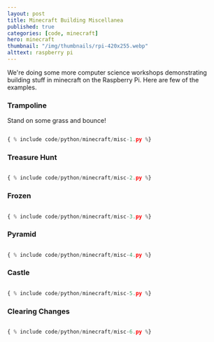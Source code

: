 ```yaml
---
layout: post
title: Minecraft Building Miscellanea
published: true
categories: [code, minecraft]
hero: minecraft 
thumbnail: "/img/thumbnails/rpi-420x255.webp"
alttext: raspberry pi
---
```


We're doing some more computer science workshops demonstrating building stuff in minecraft on the Raspberry Pi. Here are
few of the examples.

### Trampoline

Stand on some grass and bounce!

```python

{ % include code/python/minecraft/misc-1.py %}

```

### Treasure Hunt

```python

{ % include code/python/minecraft/misc-2.py %}

```

### Frozen

```python

{ % include code/python/minecraft/misc-3.py %}

```

### Pyramid

```python

{ % include code/python/minecraft/misc-4.py %}

```

### Castle

```python

{ % include code/python/minecraft/misc-5.py %}

```

### Clearing Changes

```python

{ % include code/python/minecraft/misc-6.py %}

```

